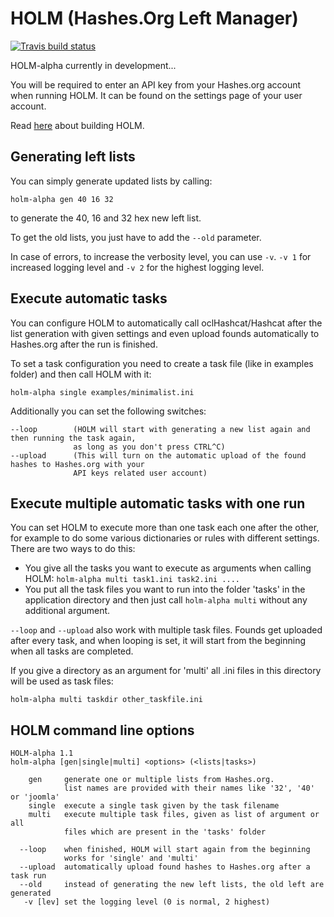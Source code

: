 # HOLM (Hashes.Org Left Manager)

[![Travis build status](https://travis-ci.org/s3inlc/holm.svg?branch=master)](https://travis-ci.org/s3inlc/holm)

HOLM-alpha currently in development...

You will be required to enter an API key from your Hashes.org account when running HOLM. It can be found on the settings page of your user account.

Read [here](src/BUILD.md) about building HOLM.

## Generating left lists

You can simply generate updated lists by calling:
```
holm-alpha gen 40 16 32
```
to generate the 40, 16 and 32 hex new left list.

To get the old lists, you just have to add the ```--old``` parameter. 

In case of errors, to increase the verbosity level, you can use ```-v```. ```-v 1``` for increased logging level and ```-v 2``` for the highest logging level.

## Execute automatic tasks

You can configure HOLM to automatically call oclHashcat/Hashcat after the list generation with given settings and even upload founds automatically to Hashes.org after the run is finished.

To set a task configuration you need to create a task file (like in examples folder) and then call HOLM with it:
```
holm-alpha single examples/minimalist.ini
```
Additionally you can set the following switches:
```
--loop        (HOLM will start with generating a new list again and then running the task again, 
              as long as you don't press CTRL^C)
--upload      (This will turn on the automatic upload of the found hashes to Hashes.org with your 
              API keys related user account)
```

## Execute multiple automatic tasks with one run

You can set HOLM to execute more than one task each one after the other, for example to do some various dictionaries or rules with different settings. 
There are two ways to do this:
* You give all the tasks you want to execute as arguments when calling HOLM: ```holm-alpha multi task1.ini task2.ini ....```
* You put all the task files you want to run into the folder 'tasks' in the application directory and then just call ```holm-alpha multi``` without any additional argument.

```--loop``` and ```--upload``` also work with multiple task files. Founds get uploaded after every task, and when looping is set, it will start from the beginning when all tasks are completed.

If you give a directory as an argument for 'multi' all .ini files in this directory will be used as task files:
```
holm-alpha multi taskdir other_taskfile.ini
```

## HOLM command line options

```
HOLM-alpha 1.1
holm-alpha [gen|single|multi] <options> (<lists|tasks>)

    gen     generate one or multiple lists from Hashes.org.
            list names are provided with their names like '32', '40' or 'joomla'
    single  execute a single task given by the task filename
    multi   execute multiple task files, given as list of argument or all
            files which are present in the 'tasks' folder

  --loop    when finished, HOLM will start again from the beginning
            works for 'single' and 'multi'
  --upload  automatically upload found hashes to Hashes.org after a task run
  --old     instead of generating the new left lists, the old left are generated
   -v [lev] set the logging level (0 is normal, 2 highest)
```
